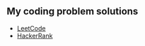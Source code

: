 ## My coding problem solutions
* [LeetCode](https://leetcode.com/shadhin17/)
* [HackerRank](https://www.hackerrank.com/Fahadulshadhin17)
